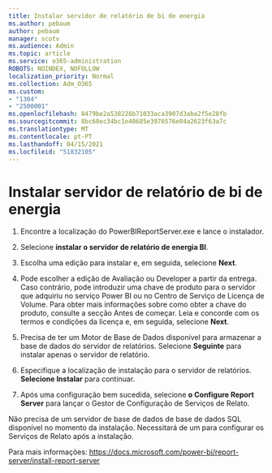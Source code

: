 ```yaml
---
title: Instalar servidor de relatório de bi de energia
ms.author: pebaum
author: pebaum
manager: scotv
ms.audience: Admin
ms.topic: article
ms.service: o365-administration
ROBOTS: NOINDEX, NOFOLLOW
localization_priority: Normal
ms.collection: Adm_O365
ms.custom:
- "1304"
- "2500001"
ms.openlocfilehash: 8479be2a538228b71033aca3907d3aba2f5e28fb
ms.sourcegitcommit: 8bc60ec34bc1e40685e3976576e04a2623f63a7c
ms.translationtype: MT
ms.contentlocale: pt-PT
ms.lasthandoff: 04/15/2021
ms.locfileid: "51832105"
---
```

# <a name="install-power-bi-report-server"></a>Instalar servidor de relatório de bi de energia

1. Encontre a localização do PowerBIReportServer.exe e lance o instalador.

2. Selecione **instalar o servidor de relatório de energia BI**.

3. Escolha uma edição para instalar e, em seguida, selecione **Next**.

4. Pode escolher a edição de Avaliação ou Developer a partir da entrega.  Caso contrário, pode introduzir uma chave de produto para o servidor que adquiriu no serviço Power BI ou no Centro de Serviço de Licença de Volume. Para obter mais informações sobre como obter a chave do produto, consulte a secção Antes de começar. Leia e concorde com os termos e condições da licença e, em seguida, selecione **Next**.

5. Precisa de ter um Motor de Base de Dados disponível para armazenar a base de dados do servidor de relatórios. Selecione **Seguinte** para instalar apenas o servidor de relatório.

6. Especifique a localização de instalação para o servidor de relatórios. **Selecione Instalar** para continuar.

7. Após uma configuração bem sucedida, selecione **o Configure Report Server** para lançar o Gestor de Configuração de Serviços de Relato.

Não precisa de um servidor de base de dados de base de dados SQL disponível no momento da instalação. Necessitará de um para configurar os Serviços de Relato após a instalação.

Para mais informações: https://docs.microsoft.com/power-bi/report-server/install-report-server
